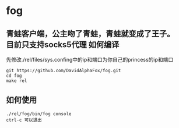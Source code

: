 fog
===

青蛙客户端，公主吻了青蛙，青蛙就变成了王子。	
目前只支持socks5代理
如何编译
--------

先修改./rel/files/sys.confing中的ip和端口为你自己的princess的ip和端口

	git https://github.com/DavidAlphaFox/fog.git
	cd fog
	make rel

如何使用
--------

	./rel/fog/bin/fog console
	ctrl-c 可以退出